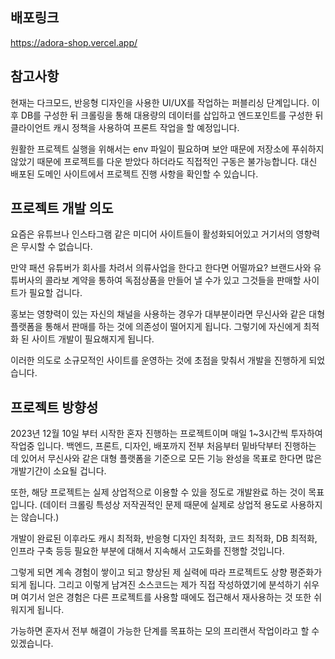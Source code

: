 ## 배포링크

https://adora-shop.vercel.app/

## 참고사항

현재는 다크모드, 반응형 디자인을 사용한 UI/UX를 작업하는 퍼블리싱 단계입니다. 이후 DB를 구성한 뒤 크롤링을 통해 대용량의 데이터를 삽입하고 엔드포인트를 구성한 뒤 클라이언트 캐시 정책을 사용하여 프론트 작업을 할 예정입니다.

원활한 프로젝트 실행을 위해서는 env 파일이 필요하며 보안 때문에 저장소에 푸쉬하지 않았기 때문에 프로젝트를 다운 받았다 하더라도 직접적인 구동은 불가능합니다.
대신 배포된 도메인 사이트에서 프로젝트 진행 사항을 확인할 수 있습니다.

## 프로젝트 개발 의도

요즘은 유튜브나 인스타그램 같은 미디어 사이트들이 활성화되어있고 거기서의 영향력은 무시할 수 없습니다.

만약 패션 유튜버가 회사를 차려서 의류사업을 한다고 한다면 어떨까요? 브랜드사와 유튜버사의 콜라보 계약을 통하여 독점상품을 만들어 낼 수가 있고 그것들을 판매할 사이트가 필요할 겁니다. 

홍보는 영향력이 있는 자신의 채널을 사용하는 경우가 대부분이라면 무신사와 같은 대형 플랫폼을 통해서 판매를 하는 것에 의존성이 떨어지게 됩니다. 그렇기에 자신에게 최적화 된 사이트 개발이 필요해지게 됩니다.

이러한 의도로 소규모적인 사이트를 운영하는 것에 초점을 맞춰서 개발을 진행하게 되었습니다.

## 프로젝트 방향성

2023년 12월 10일 부터 시작한 혼자 진행하는 프로젝트이며 매일 1~3시간씩 투자하여 작업중 입니다. 백엔드, 프론트, 디자인, 배포까지 전부 처음부터 밑바닥부터 진행하는 데 있어서 무신사와 같은 대형 플랫폼을 기준으로 모든 기능 완성을 목표로 한다면 많은 개발기간이 소요될 겁니다.

또한, 해당 프로젝트는 실제 상업적으로 이용할 수 있을 정도로 개발완료 하는 것이 목표입니다. (데이터 크롤링 특성상 저작권적인 문제 때문에 실제로 상업적 용도로 사용하지는 않습니다.)

개발이 완료된 이후라도 캐시 최적화, 반응형 디자인 최적화, 코드 최적화, DB 최적화, 인프라 구축 등등 필요한 부분에 대해서 지속해서 고도화를 진행할 것입니다.

그렇게 되면 계속 경험이 쌓이고 되고 향상된 제 실력에 따라 프로젝트도 상향 평준화가 되게 됩니다. 그리고 이렇게 남겨진 소스코드는 제가 직접 작성하였기에 분석하기 쉬우며 여기서 얻은 경험은 다른 프로젝트를 사용할 때에도 접근해서 재사용하는 것 또한 쉬워지게 됩니다.

가능하면 혼자서 전부 해결이 가능한 단계를 목표하는 모의 프리랜서 작업이라고 할 수 있겠습니다.


